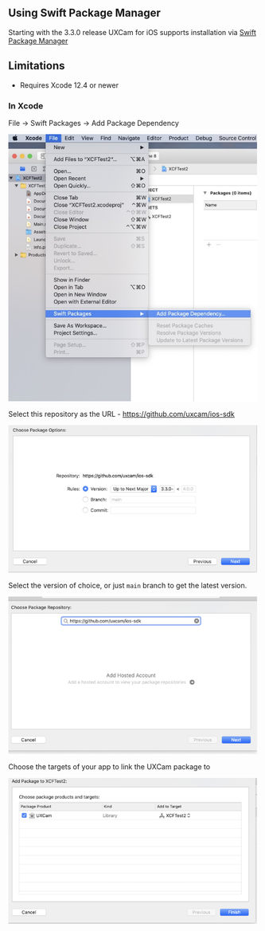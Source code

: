## Using Swift Package Manager

Starting with the 3.3.0 release UXCam for iOS supports installation via [Swift Package Manager](https://swift.org/package-manager/)


## Limitations

- Requires Xcode 12.4 or newer

### In Xcode

File -> Swift Packages -> Add Package Dependency

<img src="docs/resources/SPM-add-package.jpg" width="500">

Select this repository as the URL - https://github.com/uxcam/ios-sdk

<img src="docs/resources/SPM-select-branch.png" width="500">

Select the version of choice, or just `main` branch to get the latest version.

<img src="docs/resources/SPM-package-url.png" width="500">

Choose the targets of your app to link the UXCam package to

<img src="docs/resources/SPM-select-targets.png" width="500">

